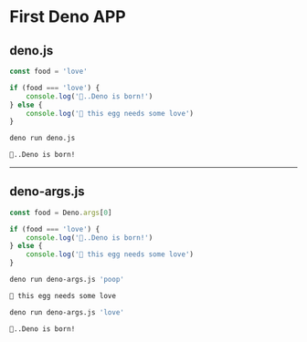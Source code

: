 # First Deno APP

## deno.js

```javascript
const food = 'love'

if (food === 'love') {
    console.log('🦕..Deno is born!')
} else {
    console.log('🥚 this egg needs some love')
}
```

```bash
deno run deno.js
```

```bash
🦕..Deno is born!
```

---

## deno-args.js

```javascript
const food = Deno.args[0]

if (food === 'love') {
    console.log('🦕..Deno is born!')
} else {
    console.log('🥚 this egg needs some love')
}
```

```bash
deno run deno-args.js 'poop'
```

```bash
🥚 this egg needs some love
```

```bash
deno run deno-args.js 'love'
```

```bash
🦕..Deno is born!
```


